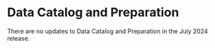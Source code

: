 #  Data Catalog and Preparation

<head>
  <meta name="guidename" content="Release Notes"/>
  <meta name="context" content="GUID-a2a17ebc-348a-47bc-b367-196d240da32c"/>
</head>


There are no updates to Data Catalog and Preparation in the July 2024 release.